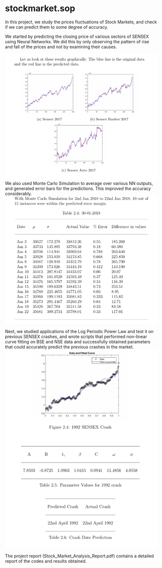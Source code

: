 # stockmarket.sop

In this project, we study the prices fluctuations of Stock Markets, and check if we can predict them to some degree of accuracy.

We started by predicting the closing price of various sectors of SENSEX using Neural Networks. 
We did this by only observing the pattern of rise and fall of the prices and not by examining their causes. 

![Neural Networks Prediction](https://github.com/soundarya98/StockMarketAnalysis/blob/master/Images/Neural%20Networks.png)
We also used Monte Carlo Simulation to average over various NN outputs, and generated error bars for the predictions. This improved the accuracy considerably.
![Monte Carlo Predictions](https://github.com/soundarya98/StockMarketAnalysis/blob/master/Images/Monte%20Carlo.png)

Next, we studied applications of the Log Periodic Power Law and test it on previous SENSEX crashes, and wrote scripts that performed
non-linear curve fitting on BSE and NSE data and successfully obtained parameters that could accurately predict the previous crashes in the market.
![LPPL Predictions](https://github.com/soundarya98/StockMarketAnalysis/blob/master/Images/LPPL.png)

The project report (Stock_Market_Analysis_Report.pdf) contains a detailed report of the codes and results obtained.  
